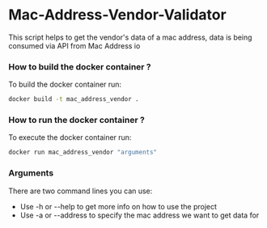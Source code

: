 # Mac-Address-Vendor-Validator
This script helps to get the vendor's data of a mac address, data is being consumed via API from Mac Address io

### How to build the docker container ?
To build the docker container run:
```bash
docker build -t mac_address_vendor .
``` 

### How to run the docker container ?
To execute the docker container run:
```bash
docker run mac_address_vendor "arguments"
``` 
### Arguments
There  are two command lines you can use:
* Use -h or --help to get more info on how to use the project
* Use -a or --address to specify the mac address we want to get data for
